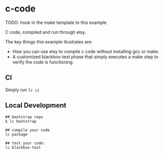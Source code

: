 # c-code

TODO: hook in the make template to this example

C code, compiled and run through elsy.

The key things this example illustrates are:

- How you can use elsy to compile c code without installing gcc or make.
- A customized blackbox-test phase that simply executes a make step to verify
the code is functioning.

## CI

Simply run `lc ci`

## Local Development
```
## bootstrap repo
$ lc bootstrap

## compile your code
lc package

## test your code:
lc blackbox-test
```
